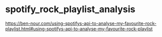 # spotify_rock_playlist_analysis

https://ben-nour.com/using-spotifys-api-to-analyse-my-favourite-rock-playlist.html#using-spotifys-api-to-analyse-my-favourite-rock-playlist
